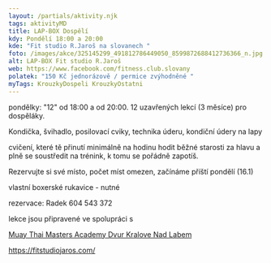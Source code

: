 ```yaml
---
layout: /partials/aktivity.njk
tags: aktivityMD
title: LAP-BOX Dospělí
kdy: Pondělí 18:00 a 20:00
kde: "Fit studio R.Jaroš na slovanech "
foto: /images/akce/325145299_491812786449050_8599872688412736366_n.jpg
alt: LAP-BOX Fit studio R.Jaroš
web: https://www.facebook.com/fitness.club.slovany
polatek: "150 Kč jednorázově / permice zvýhodněné "
myTags: KrouzkyDospeli KrouzkyOstatni
---
```

<!--StartFragment-->

pondělky: "12" od 18:00 a od 20:00. 12 uzavřených lekcí (3 měsíce) pro dospěláky.

Kondička, švihadlo, posilovací cviky, technika úderu, kondiční údery na lapy

cvičení, které tě přinutí minimálně na hodinu hodit běžné starosti za hlavu a plně se soustředit na trénink, k tomu se pořádně zapotíš.

Rezervujte si své místo, počet míst omezen, začínáme příští pondělí (16.1)

<!--StartFragment-->

vlastní boxerské rukavice - nutné

rezervace: Radek 604 543 372

lekce jsou připravené ve spolupráci s

[Muay Thai Masters Academy Dvur Kralove Nad Labem](https://www.facebook.com/profile.php?id=100054686923082&__cft__[0]=AZVbxKGFNGt6ZfeHGIZ7CXxJOkav9Ho01DbRc6MxgoUvnklH5WITNbDlZaV-mXyDWU1AldVi-lwbcikE6Yw7ouX9JU3s8ZzJ-8uLVvj93DdIO6wyCl-jJ_Ll5GoaXd-UZCBLck7vIBemqU_otWOVVqnpiPnyEMoCw22ihPhVO5F-BSoSuqEKL-E8LzAVM9hGSvU&__tn__=-]K-R)

https://fitstudiojaros.com/